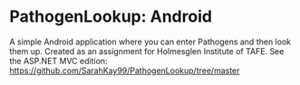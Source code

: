 # PathogenLookup: Android
A simple Android application where you can enter Pathogens and then look them up. Created as an assignment for Holmesglen Institute of TAFE. See the ASP.NET MVC edition: https://github.com/SarahKay99/PathogenLookup/tree/master
